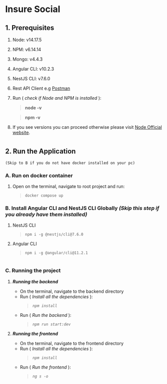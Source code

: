 # Insure Social

## **1. Prerequisites**

1. Node: v14.17.5
2. NPM: v6.14.14
3. Mongo: v4.4.3
4. Angular CLI: v10.2.3
5. NestJS CLI: v7.6.0
6. Rest API Client e.g [Postman](https://www.postman.com/downloads/)
7. Run ( *check if Node and NPM is installed* ):
   > **node -v**

   > **npm -v**
8. If you see versions you can proceed otherwise please visit [Node Official website](https://nodejs.org/en/).
#
## **2. Run the Application**
`(Skip to B if you do not have docker installed on your pc)`
### **A. Run on docker container**
1. Open on the terminal, navigate to root project and run:
   >  `docker compose up`
### **B. Install Angular CLI and NestJS CLI Globally *(Skip this step if you already have them installed)***
1. NestJS CLI
   > `npm i -g @nestjs/cli@7.6.0`
2. Angular CLI
	> `npm i -g @angular/cli@11.2.1`
#
### **C. Running the project**
1. ***Running the backend***
   - On the terminal, navigate to the backend directory
   - Run ( *Install all the dependencies* ):
      > *`npm install`*
	- Run ( *Run the backend* ):
		> *`npm run start:dev`*

2. ***Running the frontend***
   - On the terminal, navigate to the frontend directory
   - Run ( *Install all the dependencies* ):
      > *`npm install`*
   - Run ( *Run the frontend* ):
      > *`ng s -o`*
